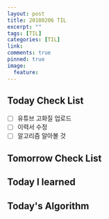 ```yaml
---
layout: post
title: 20180206 TIL
excerpt: ""
tags: [TIL]
categories: [TIL]
link:
comments: true
pinned: true
image:
  feature:
---
```


## Today Check List

- [ ] 유튜브 고화질 업로드
- [ ] 이력서 수정
- [ ] 알고리즘 알아볼 것

## Tomorrow Check List



## Today I learned



## Today's Algorithm

